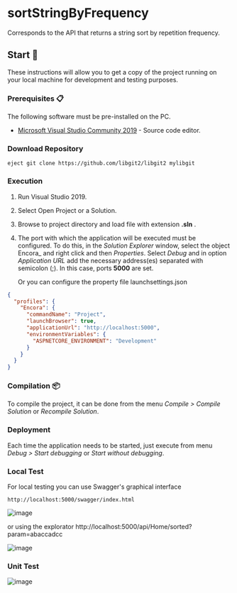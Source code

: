 # sortStringByFrequency
Corresponds to the API that returns a string sort by repetition frequency.

## Start 🚀
These instructions will allow you to get a copy of the project running on your local machine for development and testing purposes.

### Prerequisites 📋
The following software must be pre-installed on the PC.

  - [Microsoft Visual Studio Community 2019](https://visualstudio.microsoft.com/es/vs/community/) - Source code editor.
  
  
### Download Repository
```shell
eject git clone https://github.com/libgit2/libgit2 mylibgit
```

### Execution
1. Run Visual Studio 2019.
2. Select Open Project or a Solution.
3. Browse to project directory and load file with extension **.sln** .
4. The port with which the application will be executed must be configured. To do this, in the _Solution Explorer_ window, select the object Encora_ and right click and then _Properties_. 
   Select _Debug_ and in option _Application URL_ add the necessary address(es) separated with semicolon (;). In this case, ports **5000** are set.
    
   Or you can configure the property file launchsettings.json
    
```json
{
  "profiles": {
    "Encora": {
      "commandName": "Project",
      "launchBrowser": true,
      "applicationUrl": "http://localhost:5000",
      "environmentVariables": {
        "ASPNETCORE_ENVIRONMENT": "Development"
      }
    }
  }
}
```

### Compilation 📦
To compile the project, it can be done from the menu _Compile > Compile Solution_ or _Recompile Solution_.

### Deployment
Each time the application needs to be started, just execute from menu _Debug > Start debugging_ or _Start without debugging_.

### Local Test
For local testing you can use Swagger's graphical interface

```url
http://localhost:5000/swagger/index.html
```

![image](https://user-images.githubusercontent.com/25330708/191762914-6e2aabce-fc8f-4d42-bb9f-3bf24cf2453b.png)

or using the explorator 
http://localhost:5000/api/Home/sorted?param=abaccadcc

![image](https://user-images.githubusercontent.com/25330708/191767436-904c7682-85fa-4ec9-8314-ef4cb87d0b83.png)


### Unit Test
![image](https://user-images.githubusercontent.com/25330708/191766824-7c3b22d3-7ee3-4333-ad71-0eef6b130242.png)




    
